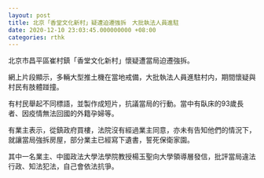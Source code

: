 ```yaml
---
layout: post
title: 北京「香堂文化新村」疑遭迫遷強拆　大批執法人員進駐
date: 2020-12-10 23:03:45.000000000 +08:00
categories: rthk
---
```


北京市昌平區崔村鎮「香堂文化新村」懷疑遭當局迫遷強拆。

網上片段顯示，多輛大型推土機在當地戒備，大批執法人員進駐村内，期間懷疑與村民有肢體踫撞。

有村民舉起不同標語，並製作成短片，抗議當局的行動。當中有臥床的93歲長者、因疫情無法回國的外籍孕婦等。

有業主表示，從鎮政府買樓，法院沒有經過業主同意，亦未有告知他們的情況下，就讓當局強拆房屋，部分業主已經寫下遺書，誓死保衛家園。

其中一名業主、中國政法大學法學院教授楊玉聖向大學領導層發信，批評當局違法行政、知法犯法，自己會依法抗爭。
